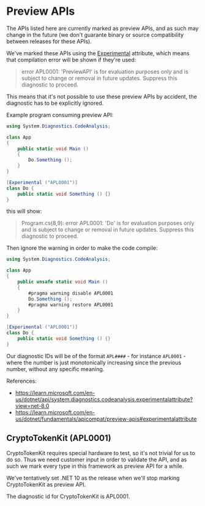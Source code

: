 # Preview APIs

The APIs listed here are currently marked as preview APIs, and as such may
change in the future (we don't guarante binary or source compatibility between
releases for these APIs).

We've marked these APIs using the [Experimental][1] attribute, which means
that compilation error will be shown if they're used:

> error APL0001: 'PreviewAPI' is for evaluation purposes only and is subject to change or removal in future updates. Suppress this diagnostic to proceed.

This means that it's not possible to use these preview APIs by accident, the diagnostic has to be explicitly ignored.

Example program consuming preview API:

```cs
using System.Diagnostics.CodeAnalysis;

class App
{
    public static void Main ()
    {
        Do.Something ();
    }
}

[Experimental ("APL0001")]
class Do {
    public static void Something () {}
}
```

this will show:

> Program.cs(8,9): error APL0001: 'Do' is for evaluation purposes only and is subject to change or removal in future updates. Suppress this diagnostic to proceed.

Then ignore the warning in order to make the code compile:

```cs
using System.Diagnostics.CodeAnalysis;

class App
{
    public unsafe static void Main ()
    {
        #pragma warning disable APL0001
        Do.Something ();
        #pragma warning restore APL0001
    }
}

[Experimental ("APL0001")]
class Do {
    public static void Something () {}
}

```

Our diagnostic IDs will be of the format `APL####` - for instance `APL0001` -
where the number is just monotonically increasing since the previous number,
without any specific meaning.

References:

* https://learn.microsoft.com/en-us/dotnet/api/system.diagnostics.codeanalysis.experimentalattribute?view=net-8.0
* https://learn.microsoft.com/en-us/dotnet/fundamentals/apicompat/preview-apis#experimentalattribute

## CryptoTokenKit (APL0001)

CryptoTokenKit requires special hardware to test, so it's not trivial for us to do so.
Thus we need customer input in order to validate the API, and as such we mark every
type in this framework as preview API for a while.

We've tentatively set .NET 10 as the release when we'll stop marking CryptoTokenKit as preview API.

The diagnostic id for CryptoTokenKit is APL0001.

[1]: https://learn.microsoft.com/en-us/dotnet/api/system.diagnostics.codeanalysis.experimentalattribute?view=net-8.0
